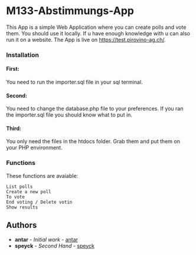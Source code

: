 # M133-Abstimmungs-App

This App is a simple Web Application where you can create polls and vote them. You should use it locally. If u have enough knowledge with u can also run it on a website. The App is live on https://test.pirovino-ag.ch/.


### Installation

#### First: 

You need to run the importer.sql file in your sql terminal.

#### Second:

You need to change the database.php file to your preferences. If you ran the importer.sql file you should know what to put in.

#### Third:

You only need the files in the htdocs folder. Grab them and put them on your PHP environment.

### Functions

These functions are avaiable:

```
List polls
Create a new poll
To vote
End voting / Delete votin
Show results
```

## Authors

* **antar** - *Initial work* - [antar](https://github.com/antar)
* **speyck** - *Second Hand* - [speyck](https://github.com/speyck)
